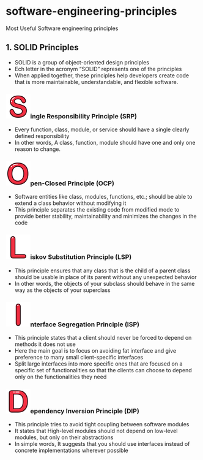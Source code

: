 # software-engineering-principles
Most Useful Software engineering principles
 
## 1. SOLID Principles

- SOLID is a group of object-oriented design principles
- Ech letter in the acronym “SOLID” represents one of the principles
- When applied together, these principles help developers create code that is more maintainable, understandable, and flexible software. 

### ![This is an image](images/s_letter_red_alphabet_letters_icon.svg)ingle Responsibility Principle (SRP)

- Every function, class, module, or service should have a single clearly defined responsibility
- In other words, A class, function, module should have one and only one reason to change.

### ![This is an image](images/o_letter_red_alphabet_letters_icon.svg)pen-Closed Principle (OCP)

- Software entities like class, modules, functions, etc.; should be able to extend a class behavior without modifying it
- This principle separates the existing code from modified mode to provide better stability, maintainability and minimizes the changes in the code

### ![This is an image](images/l_letter_red_alphabet_letters_icon.svg)iskov Substitution Principle (LSP)

- This principle ensures that any class that is the child of a parent class should be usable in place of its parent without any unexpected behavior
- In other words, the objects of your subclass should behave in the same way as the objects of your superclass

### ![This is an image](images/i_letter_red_alphabet_letters_icon.svg)nterface Segregation Principle (ISP)

- This principle states that a client should never be forced to depend on methods it does not use
- Here the main goal is to focus on avoiding fat interface and give preference to many small client-specific interfaces
- Split large interfaces into more specific ones that are focused on a specific set of functionalities so that the clients can choose to depend only on the functionalities they need

### ![This is an image](images/d_letter_red_alphabet_letters_icon.svg)ependency Inversion Principle (DIP)

- This principle tries to avoid tight coupling between software modules
- It states that High-level modules should not depend on low-level modules, but only on their abstractions
- In simple words, It suggests that you should use interfaces instead of concrete implementations wherever possible
